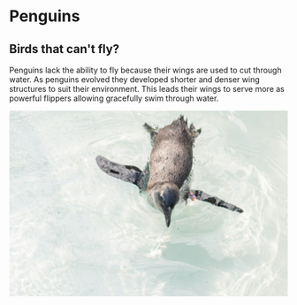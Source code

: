 <!DOCTYPE html>
<html>
<head>
<title> Penguins </title>
</head>
<body>
<h1 style= "font-size":300%> 
Penguins </h1>
<h2>Birds that can't fly?</h2>
<p> Penguins lack the ability to fly because their wings are used to cut through water. As penguins evolved they developed shorter and denser wing structures to suit their environment. This leads their wings to serve more as powerful flippers allowing gracefully swim through water. </p>
<img src="angelo-abear-UgL9xl4GSDc-unsplash.jpg">
<style>
p {
  background-image: url('yuriy-kovalev-nN1HSDtKdlw-unsplash.jpg');
}
</style>


</body>
</html>
